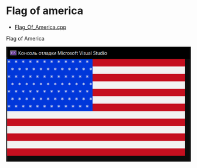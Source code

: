 # Flag of america
* [Flag_Of_America.cpp](Flag_Of_America.cpp)
<p>Flag of America</p>
<img src="/images/Flag_Of_America.png">
